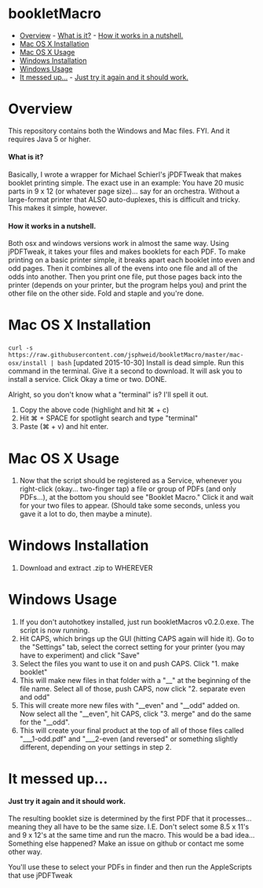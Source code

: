 # bookletMacro
- [Overview](#overview)
      - [What is it?](#what-is-it)
      - [How it works in a nutshell.](#how-it-works-in-a-nutshell)
- [Mac OS X Installation](#mac-os-x-installation)
- [Mac OS X Usage](#mac-os-x-usage)
- [Windows Installation](#windows-installation)
- [Windows Usage](#windows-usage)
- [It messed up...](#it-messed-up)
      - [Just try it again and it should work.](#just-try-it-again-and-it-should-work)

<!-- END doctoc generated TOC please keep comment here to allow auto update -->

# Overview
This repository contains both the Windows and Mac files. FYI. And it requires Java 5 or higher. 

#### What is it?
Basically, I wrote a wrapper for Michael Schierl's jPDFTweak that makes booklet printing simple. The exact use in an example: You have 20 music parts in 9 x 12 (or whatever page size)... say for an orchestra. Without a large-format printer that ALSO auto-duplexes, this is difficult and tricky. This makes it simple, however. 

#### How it works in a nutshell.
Both osx and windows versions work in almost the same way. Using jPDFTweak, it takes your files and makes booklets for each PDF. To make printing on a basic printer simple, it breaks apart each booklet into even and odd pages. Then it combines all of the evens into one file and all of the odds into another. Then you print one file, put those pages back into the printer (depends on your printer, but the program helps you) and print the other file on the other side. Fold and staple and you're done.

# Mac OS X Installation
###
`curl -s https://raw.githubusercontent.com/jsphweid/bookletMacro/master/mac-osx/install | bash`
[updated 2015-10-30] Install is dead simple. Run this command in the terminal. Give it a second to download. It will ask you to install a service. Click Okay a time or two. DONE.

Alright, so you don't know what a "terminal" is? I'll spell it out.
1. Copy the above code (highlight and hit ⌘ + c)
2. Hit ⌘ + SPACE for spotlight search and type "terminal"
3. Paste (⌘ + v) and hit enter.

# Mac OS X Usage
####
1. Now that the script should be registered as a Service, whenever you right-click (okay... two-finger tap) a file or group of PDFs (and only PDFs...), at the bottom you should see "Booklet Macro." Click it and wait for your two files to appear. (Should take some seconds, unless you gave it a lot to do, then maybe a minute).

# Windows Installation
####
1. Download and extract .zip to WHEREVER

# Windows Usage
####
1. If you don't autohotkey installed, just run bookletMacros v0.2.0.exe. The script is now running.
2. Hit CAPS, which brings up the GUI (hitting CAPS again will hide it). Go to the "Settings" tab, select the correct setting for your printer (you may have to experiment) and click "Save"
3. Select the files you want to use it on and push CAPS. Click "1. make booklet"
4. This will make new files in that folder with a "__" at the beginning of the file name. Select all of those, push CAPS, now click "2. separate even and odd"
5. This will create more new files with "__even" and "__odd" added on. Now select all the "__even", hit CAPS, click "3. merge" and do the same for the "__odd".
6. This will create your final product at the top of all of those files called "___1-odd.pdf" and "___2-even (and reversed" or something slightly different, depending on your settings in step 2.


# It messed up...
#### Just try it again and it should work.
The resulting booklet size is determined by the first PDF that it processes... meaning they all have to be the same size. I.E. Don't select some 8.5 x 11's and 9 x 12's at the same time and run the macro. This would be a bad idea...
Something else happened? Make an issue on github or contact me some other way.

You'll use these to select your PDFs in finder and then run the AppleScripts that use jPDFTweak
